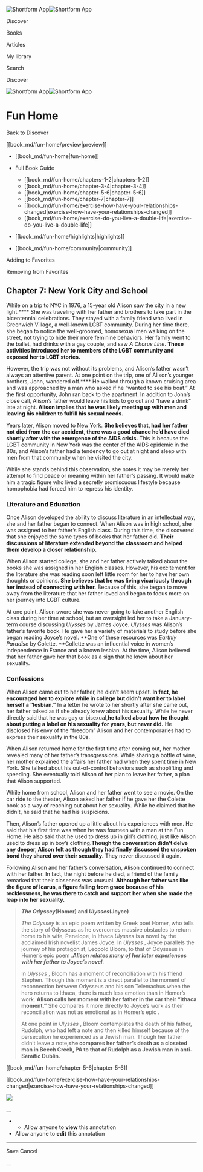 ![Shortform App](/img/logo.36a2399e.svg)![Shortform App](/img/logo-dark.70c1b072.svg)

Discover

Books

Articles

My library

Search

Discover

![Shortform App](/img/logo.36a2399e.svg)![Shortform App](/img/logo-dark.70c1b072.svg)

# Fun Home

Back to Discover

[[book_md/fun-home/preview|preview]]

  * [[book_md/fun-home|fun-home]]
  * Full Book Guide

    * [[book_md/fun-home/chapters-1-2|chapters-1-2]]
    * [[book_md/fun-home/chapter-3-4|chapter-3-4]]
    * [[book_md/fun-home/chapter-5-6|chapter-5-6]]
    * [[book_md/fun-home/chapter-7|chapter-7]]
    * [[book_md/fun-home/exercise-how-have-your-relationships-changed|exercise-how-have-your-relationships-changed]]
    * [[book_md/fun-home/exercise-do-you-live-a-double-life|exercise-do-you-live-a-double-life]]
  * [[book_md/fun-home/highlights|highlights]]
  * [[book_md/fun-home/community|community]]



Adding to Favorites 

Removing from Favorites 

## Chapter 7: New York City and School

While on a trip to NYC in 1976, a 15-year old Alison saw the city in a new light.**** She was traveling with her father and brothers to take part in the bicentennial celebrations. They stayed with a family friend who lived in Greenwich Village, a well-known LGBT community. During her time there, she began to notice the well-groomed, homosexual men walking on the street, not trying to hide their more feminine behaviors. Her family went to the ballet, had drinks with a gay couple, and saw _A Chorus Line_. **These activities introduced her to members of the LGBT community and exposed her to LGBT stories.**

However, the trip was not without its problems, and Alison’s father wasn’t always an attentive parent. At one point on the trip, one of Alison’s younger brothers, John, wandered off.**** He walked through a known cruising area and was approached by a man who asked if he “wanted to see his boat.” At the first opportunity, John ran back to the apartment. In addition to John’s close call, Alison’s father would leave his kids to go out and “have a drink” late at night. **Alison implies that he was likely meeting up with men and leaving his children to fulfill his sexual needs.**

Years later, Alison moved to New York. **She believes that, had her father not died from the car accident, there was a good chance he’d have died shortly after with the emergence of the AIDS crisis.** This is because the LGBT community in New York was the center of the AIDS epidemic in the 80s, and Alison’s father had a tendency to go out at night and sleep with men from that community when he visited the city.

While she stands behind this observation, she notes it may be merely her attempt to find peace or meaning within her father’s passing. It would make him a tragic figure who lived a secretly promiscuous lifestyle because homophobia had forced him to repress his identity.

### Literature and Education

Once Alison developed the ability to discuss literature in an intellectual way, she and her father began to connect. When Alison was in high school, she was assigned to her father’s English class. During this time, she discovered that she enjoyed the same types of books that her father did. **Their discussions of literature extended beyond the classroom and helped them develop a closer relationship.**

When Alison started college, she and her father actively talked about the books she was assigned in her English classes. However, his excitement for the literature she was reading soon left little room for her to have her own thoughts or opinions. **She believes that he was living vicariously through her instead of connecting with her.** Because of this, she began to move away from the literature that her father loved and began to focus more on her journey into LGBT culture.

At one point, Alison swore she was never going to take another English class during her time at school, but an oversight led her to take a January-term course discussing _Ulysses_ by James Joyce. _Ulysses_ was Alison’s father’s favorite book. He gave her a variety of materials to study before she began reading Joyce’s novel. **One of these resources was _Earthly Paradise_ by Colette. **Collette was an influential voice in women’s independence in France and a known lesbian. At the time, Alison believed that her father gave her that book as a sign that he knew about her sexuality.

### Confessions

When Alison came out to her father, he didn’t seem upset. **In fact, he encouraged her to explore while in college but didn’t want her to label herself a “lesbian.”** In a letter he wrote to her shortly after she came out, her father talked as if she already knew about his sexuality. While he never directly said that he was gay or bisexual,**he talked about how he thought about putting a label on his sexuality for years, but never did.** He disclosed his envy of the “freedom” Alison and her contemporaries had to express their sexuality in the 80s.

When Alison returned home for the first time after coming out, her mother revealed many of her father’s transgressions. While sharing a bottle of wine, her mother explained the affairs her father had when they spent time in New York. She talked about his out-of-control behaviors such as shoplifting and speeding. She eventually told Alison of her plan to leave her father, a plan that Alison supported.

While home from school, Alison and her father went to see a movie. On the car ride to the theater, Alison asked her father if he gave her the Colette book as a way of reaching out about her sexuality. While he claimed that he didn’t, he said that he had his suspicions.

Then, Alison’s father opened up a little about his experiences with men. He said that his first time was when he was fourteen with a man at the Fun Home. He also said that he used to dress up in girl’s clothing, just like Alison used to dress up in boy’s clothing.**Though the conversation didn’t delve any deeper, Alison felt as though they had finally discussed the unspoken bond they shared over their sexuality.** They never discussed it again.

Following Alison and her father’s conversation, Alison continued to connect with her father. In fact, the night before he died, a friend of the family remarked that their closeness was unusual. **Although her father was like the figure of Icarus, a figure falling from grace because of his recklessness, he was there to catch and support her when she made the leap into her sexuality.**

> **_The Odyssey_(Homer) and _Ulysses_(Joyce)**
> 
> _The Odyssey_ is an epic poem written by Greek poet Homer, who tells the story of Odysseus as he overcomes massive obstacles to return home to his wife, Penelope, in Ithaca._Ulysses_ is a novel by the acclaimed Irish novelist James Joyce. In _Ulysses_ , Joyce parallels the journey of his protagonist, Leopold Bloom, to that of Odysseus in Homer’s epic poem _.**Alison relates many of her later experiences with her father to Joyce’s novel.**_
> 
> In _Ulysses_ , Bloom has a moment of reconciliation with his friend Stephen. Though this moment is a direct parallel to the moment of reconnection between Odysseus and his son Telemachus when the hero returns to Ithaca, there is much less emotion than in Homer’s work. **Alison calls her moment with her father in the car their “Ithaca moment.”** She compares it more directly to Joyce’s work as their reconciliation was not as emotional as in Homer’s epic _._
> 
> At one point in _Ulysses_ , Bloom contemplates the death of his father, Rudolph, who had left a note and then killed himself because of the persecution he experienced as a Jewish man. Though her father didn’t leave a note,**she compares her father’s death as a closeted man in Beech Creek, PA to that of Rudolph as a Jewish man in anti-Semitic Dublin.**

[[book_md/fun-home/chapter-5-6|chapter-5-6]]

[[book_md/fun-home/exercise-how-have-your-relationships-changed|exercise-how-have-your-relationships-changed]]

![](https://bat.bing.com/action/0?ti=56018282&Ver=2&mid=f03df9ac-6bb2-4851-9bdc-f2d488312ca5&sid=49fff5b0636c11eeb9c611038afc8668&vid=4a005010636c11ee80c703d4c4a7acd5&vids=0&msclkid=N&pi=0&lg=en-US&sw=800&sh=600&sc=24&nwd=1&tl=Shortform%20%7C%20Book&p=https%3A%2F%2Fwww.shortform.com%2Fapp%2Fbook%2Ffun-home%2Fchapter-7&r=&lt=331&evt=pageLoad&sv=1&rn=34949)

__

  *   * Allow anyone to **view** this annotation
  * Allow anyone to **edit** this annotation



* * *

Save Cancel

__



